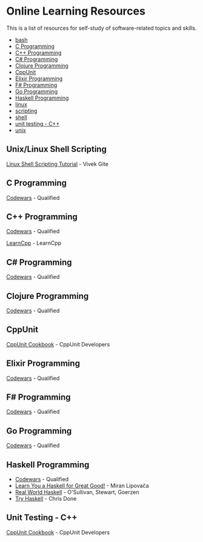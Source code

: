 # Online Learning Resources 

This is a list of resources for self-study of software-related topics and skills. 

- [bash](#unixlinux-shell-scripting)
- [C Programming](#c-programming)
- [C++ Programming](#c-programming-1)
- [C# Programming](#c-programming-2)
- [Clojure Programming](#clojure-programming)
- [CppUnit](#cpp-unit)
- [Elixir Programming](#elixir-programming)
- [F# Programming](#f-programming)
- [Go Programming](#go-programming)
- [Haskell Programming](#haskell-programming)
- [linux](#unix-linux-shell-scripting)
- [scripting](#unix-linux-shell-scripting)
- [shell](#unix-linux-shell-scripting)
- [unit testing - C++](#unit-testing-c)
- [unix](#unix-linux-shell-scripting)

## Unix/Linux Shell Scripting 

[Linux Shell Scripting Tutorial](https://bash.cyberciti.biz/guide/Main_Page) - Vivek Gite

## C Programming

[Codewars](https://www.codewars.com/) - Qualified 

## C++ Programming 

[Codewars](https://www.codewars.com/) - Qualified 

[LearnCpp](https://www.learncpp.com/) - LearnCpp 

## C# Programming 

[Codewars](https://www.codewars.com/) - Qualified 

## Clojure Programming 

[Codewars](https://www.codewars.com/) - Qualified 

## CppUnit 

[CppUnit Cookbook](http://cppunit.sourceforge.net/doc/cvs/cppunit_cookbook.html) - CppUnit Developers

## Elixir Programming 

[Codewars](https://www.codewars.com/) - Qualified 

## F# Programming 

[Codewars](https://www.codewars.com/) - Qualified 

## Go Programming 

[Codewars](https://www.codewars.com/) - Qualified 

## Haskell Programming 

- [Codewars](https://www.codewars.com/) - Qualified 
- [Learn You a Haskell for Great Good!](http://learnyouahaskell.com/) - Miran Lipovača
- [Real World Haskell](http://book.realworldhaskell.org/read/) - O'Sullivan, Stewart, Goerzen
- [Try Haskell](https://tryhaskell.org/) - Chris Done

## Unit Testing - C++ 

[CppUnit Cookbook](http://cppunit.sourceforge.net/doc/cvs/cppunit_cookbook.html) - CppUnit Developers
